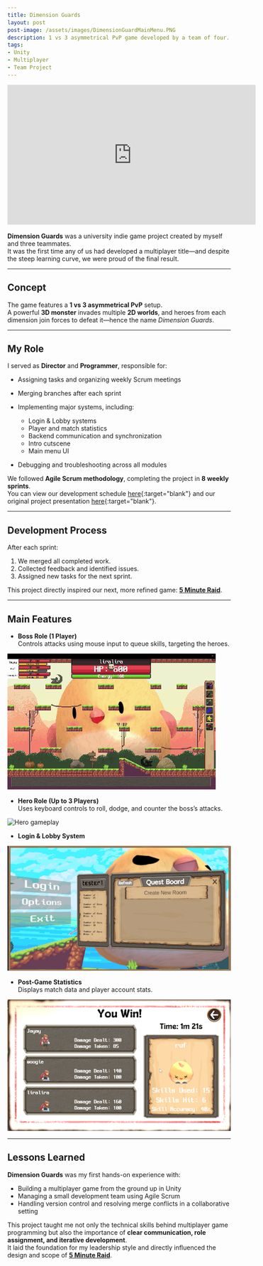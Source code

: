 ```yaml
---
title: Dimension Guards
layout: post
post-image: /assets/images/DimensionGuardMainMenu.PNG
description: 1 vs 3 asymmetrical PvP game developed by a team of four.
tags:
- Unity
- Multiplayer
- Team Project
---
```


<iframe width="560" height="315" src="https://www.youtube.com/embed/8gHJH7bPte0" frameborder="0" allowfullscreen></iframe>

**Dimension Guards** was a university indie game project created by myself and three teammates.  
It was the first time any of us had developed a multiplayer title—and despite the steep learning curve, we were proud of the final result.

---

## Concept
The game features a **1 vs 3 asymmetrical PvP** setup.  
A powerful **3D monster** invades multiple **2D worlds**, and heroes from each dimension join forces to defeat it—hence the name *Dimension Guards*.

---

## My Role
I served as **Director** and **Programmer**, responsible for:
- Assigning tasks and organizing weekly Scrum meetings
- Merging branches after each sprint
- Implementing major systems, including:

  - Login & Lobby systems
  - Player and match statistics
  - Backend communication and synchronization
  - Intro cutscene
  - Main menu UI
- Debugging and troubleshooting across all modules

We followed **Agile Scrum methodology**, completing the project in **8 weekly sprints**.  
You can view our development schedule [here](/assets/pdf/DGScrumLog.pdf){:target="blank"} and our original project presentation [here](https://docs.google.com/presentation/d/1cvz4yqGyVMoZp8wuMA2OneTWg2oQK1YvoNB5HngSOLs/edit?usp=sharing){:target="blank"}.

---

## Development Process
After each sprint:
1. We merged all completed work.
2. Collected feedback and identified issues.
3. Assigned new tasks for the next sprint.

This project directly inspired our next, more refined game: **[5 Minute Raid](/5MinuteRaid)**.

---

## Main Features
- **Boss Role (1 Player)**  
  Controls attacks using mouse input to queue skills, targeting the heroes.

<div class="image-container">
  <img src="/assets/images/DGBoss.gif" alt="Boss gameplay">
</div>

- **Hero Role (Up to 3 Players)**  
  Uses keyboard controls to roll, dodge, and counter the boss’s attacks.

<div class="image-container">
  <img src="/assets/images/DGHero.gif" alt="Hero gameplay">
</div>

- **Login & Lobby System**

<div class="image-container">
  <img src="/assets/images/DimensionGuardsLogin.png" alt="Login screen">
</div>

- **Post-Game Statistics**  
  Displays match data and player account stats.

<div class="image-container">
  <img src="/assets/images/DimensionGuardsStatistics.png" alt="Statistics screen">
</div>

---

## Lessons Learned
**Dimension Guards** was my first hands-on experience with:
- Building a multiplayer game from the ground up in Unity
- Managing a small development team using Agile Scrum
- Handling version control and resolving merge conflicts in a collaborative setting

This project taught me not only the technical skills behind multiplayer game programming but also the importance of **clear communication, role assignment, and iterative development**.  
It laid the foundation for my leadership style and directly influenced the design and scope of
[**5 Minute Raid**](/blog/5_Minute_Raid).
